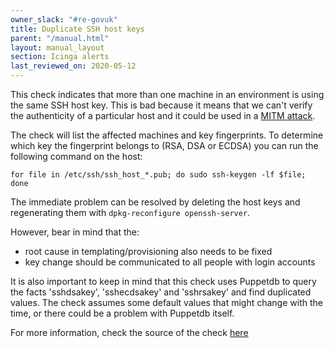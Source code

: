 ```yaml
---
owner_slack: "#re-govuk"
title: Duplicate SSH host keys
parent: "/manual.html"
layout: manual_layout
section: Icinga alerts
last_reviewed_on: 2020-05-12
---
```


This check indicates that more than one machine in an environment is
using the same SSH host key. This is bad because it means that we can't
verify the authenticity of a particular host and it could be used in a
[MITM attack](http://en.wikipedia.org/wiki/Man-in-the-middle_attack).

The check will list the affected machines and key fingerprints. To
determine which key the fingerprint belongs to (RSA, DSA or ECDSA) you
can run the following command on the host:

```
for file in /etc/ssh/ssh_host_*.pub; do sudo ssh-keygen -lf $file; done
```

The immediate problem can be resolved by deleting the host keys and
regenerating them with `dpkg-reconfigure openssh-server`.

However, bear in mind that the:

- root cause in templating/provisioning also needs to be fixed
- key change should be communicated to all people with login accounts

It is also important to keep in mind that this check uses Puppetdb to query
the facts 'sshdsakey', 'sshecdsakey' and 'sshrsakey' and find duplicated values.
The check assumes some default values that might change with the time, or there
could be a problem with Puppetdb itself.

For more information, check the source of the check [here](https://github.com/alphagov/nagios-plugins/blob/master/plugins/command/check_puppetdb_ssh_host_keys.py)
